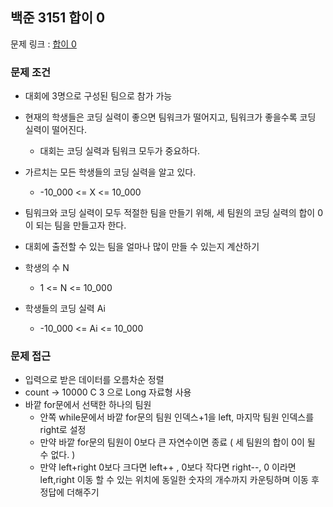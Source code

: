 ## 백준 3151 합이 0

문제 링크 : [합이 0](https://www.acmicpc.net/problem/3151)

### 문제 조건

- 대회에 3명으로 구성된 팀으로 참가 가능
- 현재의 학생들은 코딩 실력이 좋으면 팀워크가 떨어지고, 팀워크가 좋을수록 코딩 실력이 떨어진다.
    - 대회는 코딩 실력과 팀워크 모두가 중요하다.
- 가르치는 모든 학생들의 코딩 실력을 알고 있다.
    - -10_000 <= X <= 10_000
- 팀워크와 코딩 실력이 모두 적절한 팀을 만들기 위해, 세 팀원의 코딩 실력의 합이 0이 되는 팀을 만들고자 한다.
- 대회에 출전할 수 있는 팀을 얼마나 많이 만들 수 있는지 계산하기

- 학생의 수 N
    - 1 <= N <= 10_000
- 학생들의 코딩 실력 Ai
    - -10_000 <= Ai <= 10_000

### 문제 접근

- 입력으로 받은 데이터를 오름차순 정렬
- count -> 10000 C 3 으로 Long 자료형 사용 
- 바깥 for문에서 선택한 하나의 팀원
    - 안쪽 while문에서 바깥 for문의 팀원 인덱스+1을 left, 마지막 팀원 인덱스를 right로 설정
    - 만약 바깥 for문의 팀원이 0보다 큰 자연수이면 종료 ( 세 팀원의 합이 0이 될 수 없다. )
    - 만약 left+right 0보다 크다면 left++ , 0보다 작다면 right--, 0 이라면 left,right 이동 할 수 있는 위치에 동일한 숫자의 개수까지 카운팅하며 이동 후 정답에 더해주기  